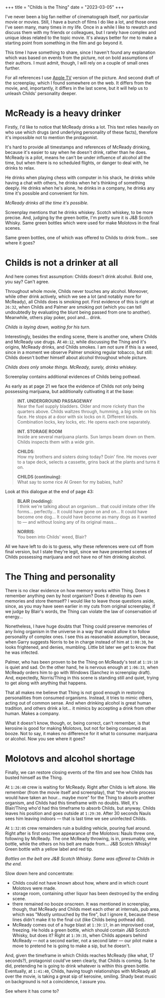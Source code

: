+++
title = "Childs is the Thing"
date = "2023-03-05"
+++

I've never been a big fan neither of cinematograph itself, nor particular movie or movies. Still, I have a bunch of films I do like a lot, and those ones I've seen many, many times in my life. Once in a while I like to rewatch and discuss them with my friends or colleagues, but I rarely have complex and unique ideas related to the topic movie. It's always better for me to make a starting point from something in the film and go beyond it.

This time I have something to share, since I haven't found any explanation which was based on events from the picture, not on bold assumptions of their authors. I must admit, though, I will rely on a couple of small ones further.

For all references I use [Apple TV](https://tv.apple.com/us/movie/the-thing/umc.cmc.70lpgfopfk3gr1pg7uux69znx) version of the picture. And second draft of the screenplay, which I found somewhere on the web. It differs from the movie, and, importantly, it differs in the last scene, but it will help us to unleash Childs' personality deeper.

# McReady is a heavy drinker

Firstly, I'd like to notice that McReady drinks a lot. This text relies heavily on who use which drugs (and underlying personality of these facts), therefore it's impossible not to mention the protagonist.

It's hard to provide all timestamps and references of McReady drinking, because it's easier to say when he doesn't drink, rather than he does. McReady is a pilot, means he can't be under influence of alcohol all the time, but when there is no scheduled flights, or danger to deal with, he drinks to relax.

He drinks when playing chess with computer in his shack, he drinks while having a chat with others, he drinks when he's thinking of something deeply. He drinks when he's alone, he drinks in a company, he drinks any time it's possible and convenient for him.

*McReady drinks all the time it's possible.*

Screenplay mentions that he drinks whiskey. Scotch whiskey, to be more precise. And, judging by the green bottle, I'm pretty sure it is J&B Scotch Whisky. Same green bottles which were used for make Molotovs in the final scenes.

Same green bottles, one of which was offered to Childs to drink from... see where it goes?

# Childs is not a drinker at all

And here comes first assumption: Childs doesn't drink alcohol. Bold one, you say? Can't agree.

Throughout whole movie, Childs never touches any alcohol. Moreover, while other drink actively, which we see a lot (and notably more for McReady), all Childs does is smoking pot. First evidence of this is right at `26:32`, when Childs and Palmer are smoking pot (which you can tell undoubtedly by evaluating the blunt being passed from one to another). Meanwhile, others play poker, pool and... drink.

*Childs is laying down, waiting for his turn.*

Interestingly, besides the ending scene, there is another one, where Childs and McReady use drugs. At `40:12`, while discussing the Thing and it's origins, McReady drinks, and Childs smokes. I am not sure if this is a weed, since in a moment we observe Palmer smoking regular tobacco, but still: Childs doesn't bother himself about alcohol throughout whole picture.

*Childs does only smoke things. McReady, surely, drinks whiskey.*

Screenplay contains additional evidences of Childs being pothead.

As early as at page 21 we face the evidence of Childs not only being possessing marijuana, but additionally cultivating it at the base:

> **INT. UNDERGROUND PASSAGEWAY**  
> Near the fuel supply bladders. Older and more rickety than the quarters above. Childs waltzes through, humming, a big smile on his face. He stops at a door with six locks on it. Different kinds. Combination locks, key locks, etc. He opens each one separately.  
>   
> **INT. STORAGE ROOM**  
> Inside are several marijuana plants. Sun lamps beam down on them. Childs inspects them with a wide grin.  
>   
> **CHILDS**:  
> How my brothers and sisters doing today? Doin' fine. He moves over to a tape deck, selects a cassette, grins back at the plants and turns it on.  
>   
> **CHILDS (continuing)**:  
> What say to some rice Al Green for my babies, huh?

Look at this dialogue at the end of page 43:

> **BLAIR (nodding)**:  
> I think we're talking about an organism... that could imitate other life forms... perfectly... It could have gone on and on... It could have become one dog... It could have become as many dogs as it wanted to — and without losing any of its original mass...  
>   
> **NORRIS**:  
> You been into Childs' weed, Blair?

All we have left to do is to guess, why these references were cut off from final version, but I state they're legit, since we have presented scenes of Childs possessing marijuana and not have no of him drinking alcohol.

# The Thing and personality

There is no clear evidence on how memory works within Thing. Does it remember anything own by host organism? Does it develop its own memories and store themself? I would like to leave those questions aside, since, as you may have seen earlier in my cuts from original screenplay, if we judge by Blair's words, the Thing can violate the law of conservation of energy...

Nonetheless, I have huge doubts that Thing could preserve memories of any living organism in the universe in a way that would allow it to follow personality of complex ones. I see this as reasonable assumption, because, when Garry suggests Norris to be in charge instead of him at `1:00:30`, he looks frightened, and denies, mumbling. Little bit later we get to know that he was infected.

Palmer, who has been proven to be the Thing on McReady's test at `1:19:10` is quiet and sad. On the other hand, he is nervous enough at `1:06:33`, when McReady orders him to go with Windows (Sanchez in screenplay draft). And, expectedly, Norris/Thing in this scene is standing still and quiet, trying to get along with anything that happens.

That all makes me believe that Thing is not good enough in restoring personalities from consumed organisms. Instead, it tries to mimic others, acting out of common sense. And when drinking alcohol is great human tradition, and others drink a lot... it mimics by accepting a drink from other human. Makes a company.

What it doesn't know, though, or, being correct, can't remember, is that kerosine is good for making Molotovs, but not for being consumed as booze. Not to say, it makes no difference for it what to consume: marijuana or alcohol. Now you see where it goes?

# Molotovs and alcohol shortage

Finally, we can restore closing events of the film and see how Childs has busted himself as the Thing.

At `1:26:40` crew is waiting for McReady. Right after Childs is left alone. We remember (from the movie itself and screenplay), that "the whole process would have taken an hour... maybe more" for the Thing to absorb another organism, and Childs had this timeframe with no doubts. Well, it's Blair/Thing who'd had this timeframe to absorb Childs, but anyway. Childs leaves his position and goes outside at `1:29:30`. After 30 seconds Nauls sees him leaving indoors — that is last time we see uninfected Childs.

At `1:32:05` crew remainders ruin a building vehicle, pouring fuel around. Right after is first onscreen appearance of the Molotovs: Nauls threw one, following by McReady. The one McReady throwing, is in, presumably, wine bottle, while the others on his belt are made from... J&B Scotch Whisky! Green bottle with a yellow label and red tip.


*Bottles on the belt are J&B Scotch Whisky. Same was offered to Childs in the end.*

Slow down here and concentrate:
- Childs could not have known about how, where and in which count Molotovs were made.
- storage room, containing other liquor has been destroyed by the ending scene.
- there remained no booze onscreen. It was mentioned in screenplay, though, that McReady and Childs meet each other at internals, pub area, which was "Mostly untouched by the fire", but I ignore it, because these lines didn't make it to the final cut (like Childs being pothead did).
- McReady comes out of a huge blast at `1:39:17`, in an improvised coat, freezing. He holds a green bottle, which should contain J&B Scotch Whisky, but does it? Right at `1:39:35`, when Childs appears behind McReady — not a second earlier, not a second later — our pilot make a move to pretend he is going to make a sip, but he doesn't.

And, given the timeframe in which Childs reaches McReady (like what, 17 seconds?), protagonist could've seen clearly, that Childs is coming. So he did, pretending he is going to drink whatever is within this green bottle. Eventually, at `1:41:40`, Childs, having tough relationships with McReady all over the movie, is taking a great sip of kerosine, smiling. Shady beat music on background is not a coincidence, I assure you.

See where it has come to?